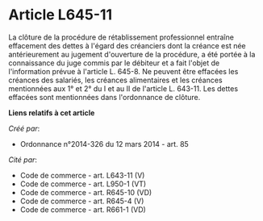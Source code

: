 # Article L645-11

La clôture de la procédure de rétablissement professionnel entraîne effacement des dettes à l'égard des créanciers dont la
créance est née antérieurement au jugement d'ouverture de la procédure, a été portée à la connaissance du juge commis par le
débiteur et a fait l'objet de l'information prévue à l'article L. 645-8. Ne peuvent être effacées les créances des salariés,
les créances alimentaires et les créances mentionnées aux 1° et 2° du I et au II de l'article L. 643-11. Les dettes effacées
sont mentionnées dans l'ordonnance de clôture.

**Liens relatifs à cet article**

_Créé par_:

  - Ordonnance n°2014-326 du 12 mars 2014 - art. 85

_Cité par_:

  - Code de commerce - art. L643-11 (V)
  - Code de commerce - art. L950-1 (VT)
  - Code de commerce - art. R645-10 (VD)
  - Code de commerce - art. R645-4 (V)
  - Code de commerce - art. R661-1 (VD)
